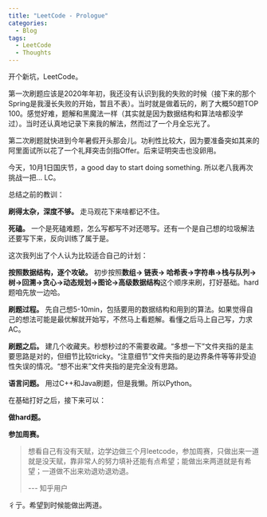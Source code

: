 ```yaml
---
title: "LeetCode - Prologue"
categories:
  - Blog
tags:
  - LeetCode
  - Thoughts
---
```


开个新坑，LeetCode。

第一次刷题应该是2020年年初，我还没有认识到我的失败的时候（接下来的那个Spring是我漫长失败的开始，暂且不表）。当时就是做着玩的，刷了大概50题TOP 100。感觉好难，题解和黑魔法一样（其实就是因为数据结构和算法啥都没学过）。当时还认真地记录下来我的解法，然而过了一个月全忘光了。

第二次刷题就快进到今年暑假开头那会儿。功利性比较大，因为要准备突如其来的阿里面试所以花了一个礼拜突击剑指Offer。后来证明突击也没卵用。

今天，10月1日国庆节，a good day to start doing something. 所以老八我再次挑战一把... LC。

总结之前的教训：

**刷得太杂，深度不够。** 走马观花下来啥都记不住。

**死磕。** 一个是死磕难题，怎么写都写不对还嗯写。还有一个是自己想的垃圾解法还要写下来，反向训练了属于是。

这次我列出了个人认为比较适合自己的计划：

**按照数据结构，逐个攻破。** 初步按照**数组-> 链表-> 哈希表->字符串->栈与队列->树->回溯->贪心->动态规划->图论->高级数据结构**这个顺序来刷，打好基础。hard题咱先放一边哈。

**刷题过程。** 先自己想5-10min，包括要用的数据结构和用到的算法。如果觉得自己的想法可能是最优解就开始写，不然马上看题解。看懂之后马上自己写，力求AC。

**刷题之后。** 建几个收藏夹。秒想秒过的不需要收藏。“多想一下”文件夹指的是主要思路是对的，但细节比较tricky。“注意细节”文件夹指的是边界条件等等非受迫性失误的情况。“想不出来”文件夹指的是完全没有思路。

**语言问题。** 用过C++和Java刷题，但是我懒。所以Python。

在基础打好之后，接下来可以：

**做hard题。**

**参加周赛。** 

> 想看自己有没有天赋，边学边做三个月leetcode，参加周赛，只做出来一道就是没天赋，靠非常人的努力填补还能有点希望；能做出来两道就是有希望；一道做不出来劝退劝退劝退。
>
> --- 知乎用户

彳亍。希望到时候能做出两道。





